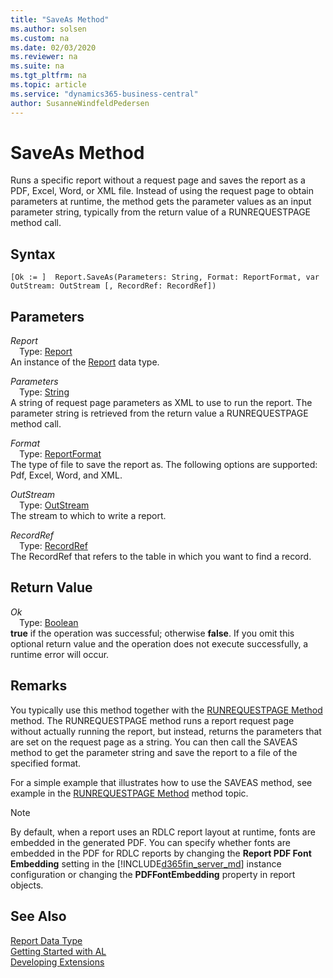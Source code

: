 ```yaml
---
title: "SaveAs Method"
ms.author: solsen
ms.custom: na
ms.date: 02/03/2020
ms.reviewer: na
ms.suite: na
ms.tgt_pltfrm: na
ms.topic: article
ms.service: "dynamics365-business-central"
author: SusanneWindfeldPedersen
---
```

[//]: # (START>DO_NOT_EDIT)
[//]: # (IMPORTANT:Do not edit any of the content between here and the END>DO_NOT_EDIT.)
[//]: # (Any modifications should be made in the .xml files in the ModernDev repo.)
# SaveAs Method
Runs a specific report without a request page and saves the report as a PDF, Excel, Word, or XML file. Instead of using the request page to obtain parameters at runtime, the method gets the parameter values as an input parameter string, typically from the return value of a RUNREQUESTPAGE method call.


## Syntax
```
[Ok := ]  Report.SaveAs(Parameters: String, Format: ReportFormat, var OutStream: OutStream [, RecordRef: RecordRef])
```
## Parameters
*Report*  
&emsp;Type: [Report](report-data-type.md)  
An instance of the [Report](report-data-type.md) data type.  

*Parameters*  
&emsp;Type: [String](../string/string-data-type.md)  
A string of request page parameters as XML to use to run the report. The parameter string is retrieved from the return value a RUNREQUESTPAGE method call.
          
*Format*  
&emsp;Type: [ReportFormat](../reportformat/reportformat-option.md)  
The type of file to save the report as. The following options are supported: Pdf, Excel, Word, and XML.
          
*OutStream*  
&emsp;Type: [OutStream](../outstream/outstream-data-type.md)  
The stream to which to write a report.
          
*RecordRef*  
&emsp;Type: [RecordRef](../recordref/recordref-data-type.md)  
The RecordRef that refers to the table in which you want to find a record.
          


## Return Value
*Ok*  
&emsp;Type: [Boolean](../boolean/boolean-data-type.md)  
**true** if the operation was successful; otherwise **false**.  If you omit this optional return value and the operation does not execute successfully, a runtime error will occur.    


[//]: # (IMPORTANT: END>DO_NOT_EDIT)

## Remarks  
 You typically use this method together with the [RUNREQUESTPAGE Method](../../methods/devenv-runrequestpage-method.md) method. The RUNREQUESTPAGE method runs a report request page without actually running the report, but instead, returns the parameters that are set on the request page as a string. You can then call the SAVEAS method to get the parameter string and save the report to a file of the specified format.  

 For a simple example that illustrates how to use the SAVEAS method, see example in the [RUNREQUESTPAGE Method](../../methods/devenv-runrequestpage-method.md) method topic.  

> [!NOTE]  
>  By default, when a report uses an RDLC report layout at runtime, fonts are embedded in the generated PDF. You can specify whether fonts are embedded in the PDF for RDLC reports by changing the **Report PDF Font Embedding** setting in the [!INCLUDE[d365fin_server_md](../../includes/d365fin_server_md.md)] instance configuration or changing the **PDFFontEmbedding** property in report objects. <!--NAV For more information, see [Configuring Microsoft Dynamics NAV Server](Configuring-Microsoft-Dynamics-NAV-Server.md) and [PDFFontEmbedding Property](../properties/devenv-PDF-FontEmbedding-Property.md).-->  


## See Also
[Report Data Type](report-data-type.md)  
[Getting Started with AL](../../devenv-get-started.md)  
[Developing Extensions](../../devenv-dev-overview.md)